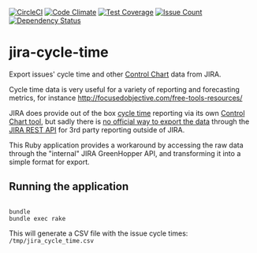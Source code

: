 
[![CircleCI](https://circleci.com/gh/johnboyes/jira-cycle-time.svg?style=svg)](https://circleci.com/gh/johnboyes/jira-cycle-time)
[![Code Climate](https://codeclimate.com/github/johnboyes/jira-cycle-time/badges/gpa.svg)](https://codeclimate.com/github/johnboyes/jira-cycle-time)
[![Test Coverage](https://codeclimate.com/github/johnboyes/jira-cycle-time/badges/coverage.svg)](https://codeclimate.com/github/johnboyes/jira-cycle-time/coverage)
[![Issue Count](https://codeclimate.com/github/johnboyes/jira-cycle-time/badges/issue_count.svg)](https://codeclimate.com/github/johnboyes/jira-cycle-time)
[![Dependency Status](https://gemnasium.com/badges/github.com/johnboyes/jira-cycle-time.svg)](https://gemnasium.com/github.com/johnboyes/jira-cycle-time)


# jira-cycle-time

Export issues' cycle time and other [Control Chart](https://confluence.atlassian.com/agile/glossary/control-chart) data from JIRA.

Cycle time data is very useful for a variety of reporting and forecasting metrics, for instance http://focusedobjective.com/free-tools-resources/

JIRA does provide out of the box [cycle time](https://confluence.atlassian.com/agile/glossary/cycle-time) reporting via its own [Control Chart tool](https://confluence.atlassian.com/display/AGILE/Viewing+the+Control+Chart), but sadly there is [no official way to export the data](https://jira.atlassian.com/browse/JSWSERVER-4288) through the [JIRA REST API](https://docs.atlassian.com/jira-software/REST/cloud) for 3rd party reporting outside of JIRA.

This Ruby application provides a workaround by accessing the raw data through the "internal" JIRA GreenHopper API, and transforming it into a simple format for export.

## Running the application

```

bundle
bundle exec rake

```

This will generate a CSV file with the issue cycle times: `/tmp/jira_cycle_time.csv`
